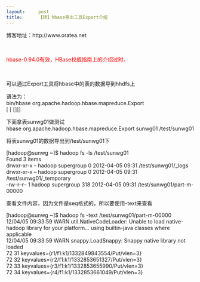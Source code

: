 ```yaml
---
layout:     post
title:      【转】hbase导出工具Export介绍
---
```

<div id="article_content" class="article_content clearfix csdn-tracking-statistics" data-pid="blog" data-mod="popu_307" data-dsm="post">
								            <link rel="stylesheet" href="https://csdnimg.cn/release/phoenix/template/css/ck_htmledit_views-f76675cdea.css">
						<div class="htmledit_views" id="content_views">
                <p>博客地址：http://www.oratea.net</p>
<p><span style="color:#ff0000;"><br></span>
</p>
<p><span style="color:#ff0000;">hbase-0.94.0有效，HBase权威指南上的介绍过时。</span>
</p>
<p> </p>
<div class="entry fix">
<p>可以通过Export工具将hbase中的表的数据导到hhdfs上</p>
<p>语法为：<br>
bin/hbase org.apache.hadoop.hbase.mapreduce.Export<br>
  [ [ []]]</p>
<p>下面拿表sunwg01做测试<br>
hbase org.apache.hadoop.hbase.mapreduce.Export sunwg01 /test/sunwg01</p>
<p>将表sunwg01的数据导出到/test/sunwg01下</p>
<p>[hadoop@sunwg ~]$ hadoop fs -ls /test/sunwg01<br>
Found 3 items<br>
drwxr-xr-x   – hadoop supergroup          0 2012-04-05 09:31 /test/sunwg01/_logs<br>
drwxr-xr-x   – hadoop supergroup          0 2012-04-05 09:31 /test/sunwg01/_temporary<br>
-rw-r–r–   1 hadoop supergroup        318 2012-04-05 09:31 /test/sunwg01/part-m-00000</p>
<p>查看文件内容，因为文件是seq格式的，所以要使用-text来查看</p>
<p>[hadoop@sunwg ~]$ hadoop fs -text /test/sunwg01/part-m-00000<br>
12/04/05 09:33:59 WARN util.NativeCodeLoader: Unable to load 
native-hadoop library for your platform… using builtin-java classes 
where applicable<br>
12/04/05 09:33:59 WARN snappy.LoadSnappy: Snappy native library not loaded<br>
72 31   keyvalues={r1/f1:k1/1332849843554/Put/vlen=3}<br>
72 32   keyvalues={r2/f1:k1/1332853651327/Put/vlen=3}<br>
72 33   keyvalues={r3/f1:k1/1332853655990/Put/vlen=3}<br>
72 34   keyvalues={r4/f1:k1/1332853661049/Put/vlen=3}</p>
</div>            </div>
                </div>